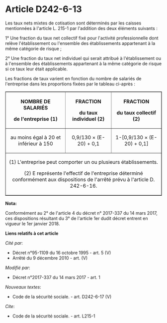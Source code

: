 # Article D242-6-13

Les taux nets mixtes de cotisation sont déterminés par les caisses mentionnées à l'article L. 215-1 par l'addition des deux
éléments suivants :

1° Une fraction du taux net collectif fixé pour l'activité professionnelle dont relève l'établissement ou l'ensemble des
établissements appartenant à la même catégorie de risque ;

2° Une fraction du taux net individuel qui serait attribué à l'établissement ou à l'ensemble des établissements appartenant à
la même catégorie de risque si ce taux leur était applicable.

Les fractions de taux varient en fonction du nombre de salariés de l'entreprise dans les proportions fixées par le tableau
ci-après :

<table border="1">
  <tbody>
    <tr>
      <th>

NOMBRE DE SALARIÉS

de l'entreprise (1)

</th>
      <th>

FRACTION

du taux individuel (2)

</th>
      <th>

FRACTION

du taux collectif (2)

</th>
    </tr>
    <tr>
      <td align="center">

au moins égal à 20 et inférieur à 150</td>
      <td align="center">

0,9/130 × (E-20) + 0,1</td>
      <td align="center">

1-[0,9/130 × (E-20) + 0,1]</td>
    </tr>
    <tr>
      <td align="center" colspan="3">

(1) L'entreprise peut comporter un ou plusieurs établissements.

(2) E représente l'effectif de l'entreprise déterminé conformément aux dispositions de l'arrêté prévu à l'article D.
242-6-16.

</td>
    </tr>
  </tbody>
</table>

**Nota:**

Conformément au 2° de l'article 4 du décret n° 2017-337 du 14 mars 2017, ces dispositions résultant du 3° de l'article 1er
dudit décret entrent en vigueur le 1er janvier 2018.

**Liens relatifs à cet article**

_Cité par_:

  - Décret n°95-1109 du 16 octobre 1995 - art. 5 (V)
  - Arrêté du 9 décembre 2010 - art. (V)

_Modifié par_:

  - Décret n°2017-337 du 14 mars 2017 - art. 1

_Nouveaux textes_:

  - Code de la sécurité sociale. - art. D242-6-17 (V)

_Cite_:

  - Code de la sécurité sociale. - art. L215-1
